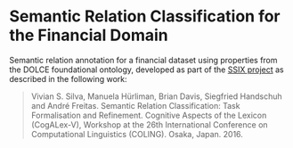 # Semantic Relation Classification for the Financial Domain

Semantic relation annotation for a financial dataset using properties from the DOLCE foundational ontology, developed as part of the [SSIX project](https://ssix-project.eu/) as described in the following work:

> Vivian S. Silva, Manuela Hürliman, Brian Davis, Siegfried Handschuh and André Freitas. Semantic Relation Classification: Task Formalisation and Refinement. Cognitive Aspects of the Lexicon (CogALex-V), Workshop at the 26th International Conference on Computational Linguistics (COLING). Osaka, Japan. 2016.
